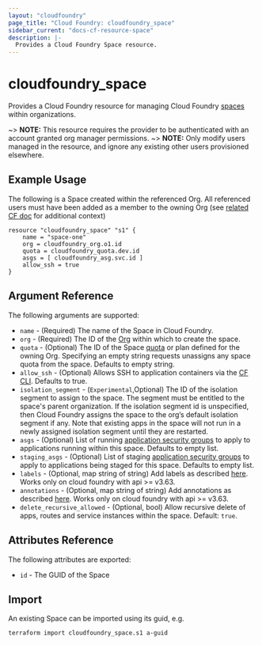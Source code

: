 ```yaml
---
layout: "cloudfoundry"
page_title: "Cloud Foundry: cloudfoundry_space"
sidebar_current: "docs-cf-resource-space"
description: |-
  Provides a Cloud Foundry Space resource.
---
```


# cloudfoundry\_space

Provides a Cloud Foundry resource for managing Cloud Foundry [spaces](https://docs.cloudfoundry.org/concepts/roles.html) within organizations.

~> **NOTE:** This resource requires the provider to be authenticated with an account granted org manager permissions.
~> **NOTE:** Only modify users managed in the resource, and ignore any existing other users provisioned elsewhere.

## Example Usage

The following is a Space created within the referenced Org. All referenced users must have been added as a member to the owning Org (see [related CF doc](https://docs.cloudfoundry.org/concepts/roles.html#users) for additional context)

```hcl
resource "cloudfoundry_space" "s1" {
    name = "space-one"
    org = cloudfoundry_org.o1.id
    quota = cloudfoundry_quota.dev.id
    asgs = [ cloudfoundry_asg.svc.id ]
    allow_ssh = true
}
```

## Argument Reference

The following arguments are supported:

* `name` - (Required) The name of the Space in Cloud Foundry.
* `org` - (Required) The ID of the [Org](/docs/providers/cloudfoundry/r/org.html) within which to create the space.
* `quota` - (Optional) The ID of the Space [quota](/docs/providers/cloudfoundry/r/space_quota.html) or plan defined for the owning Org. Specifying an empty string requests unassigns any space quota from the space. Defaults to empty string.
* `allow_ssh` - (Optional) Allows SSH to application containers via the [CF CLI](https://github.com/cloudfoundry/cli). Defaults to true.
* `isolation_segment` - (`Experimental`,Optional) The ID of the isolation segment to assign to the space. The segment must be entitled to the space's parent organization. If the isolation segment id is unspecified, then Cloud Foundry assigns the space to the org’s default isolation segment if any. Note that existing apps in the space will not run in a newly assigned isolation segment until they are restarted.
* `asgs` - (Optional) List of running [application security groups](/docs/providers/cloudfoundry/r/asg.html) to apply to applications running within this space. Defaults to empty list.
* `staging_asgs` - (Optional) List of staging [application security groups](/docs/providers/cloudfoundry/r/asg.html) to apply to applications being staged for this space. Defaults to empty list.
* `labels` - (Optional, map string of string) Add labels as described [here](https://docs.cloudfoundry.org/adminguide/metadata.html#-view-metadata-for-an-object).
  Works only on cloud foundry with api >= v3.63.
* `annotations` - (Optional, map string of string) Add annotations as described [here](https://docs.cloudfoundry.org/adminguide/metadata.html#-view-metadata-for-an-object).
  Works only on cloud foundry with api >= v3.63.
* `delete_recursive_allowed` - (Optional, bool) Allow recursive delete of apps, routes and service instances within the space. Default: `true`.

## Attributes Reference

The following attributes are exported:

* `id` - The GUID of the Space

## Import

An existing Space can be imported using its guid, e.g.

```bash
terraform import cloudfoundry_space.s1 a-guid
```
